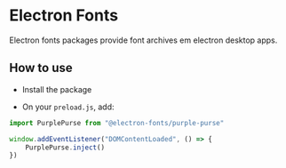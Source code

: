 # Electron Fonts

Electron fonts packages provide font archives em electron desktop apps.

## How to use

* Install the package

* On your `preload.js`, add:

```ts
import PurplePurse from "@electron-fonts/purple-purse"

window.addEventListener("DOMContentLoaded", () => {
    PurplePurse.inject()
})
```